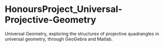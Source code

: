 # HonoursProject_Universal-Projective-Geometry
Universal Geometry, exploring the structures of projective quadrangles in universal geometry, through GeoGebra and Matlab.
